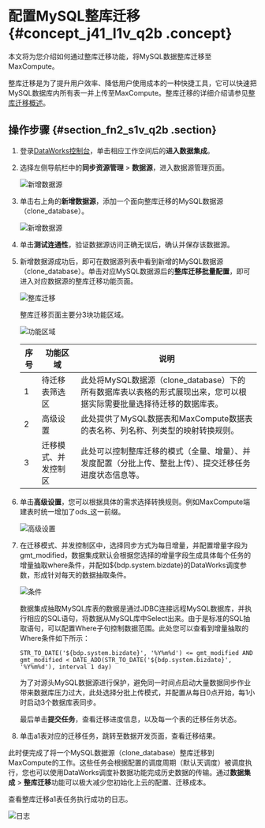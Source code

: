# 配置MySQL整库迁移 {#concept_j41_l1v_q2b .concept}

本文将为您介绍如何通过整库迁移功能，将MySQL数据整库迁移至MaxCompute。

整库迁移是为了提升用户效率、降低用户使用成本的一种快捷工具，它可以快速把MySQL数据库内所有表一并上传至MaxCompute。整库迁移的详细介绍请参见[整库迁移概述](intl.zh-CN/使用指南/数据集成/整库迁移/整库迁移概述.md#)。

## 操作步骤 {#section_fn2_s1v_q2b .section}

1.  登录[DataWorks控制台](https://workbench.data.aliyun.com/console)，单击相应工作空间后的**进入数据集成**。
2.  选择左侧导航栏中的**同步资源管理** \> **数据源**，进入数据源管理页面。

    ![新增数据源](http://static-aliyun-doc.oss-cn-hangzhou.aliyuncs.com/assets/img/16269/15671587658569_zh-CN.png)

3.  单击右上角的**新增数据源**，添加一个面向整库迁移的MySQL数据源（clone\_database）。

    ![新增数据源](http://static-aliyun-doc.oss-cn-hangzhou.aliyuncs.com/assets/img/16268/15671587658560_zh-CN.png)

4.  单击**测试连通性**，验证数据源访问正确无误后，确认并保存该数据源。
5.  新增数据源成功后，即可在数据源列表中看到新增的MySQL数据源（clone\_database）。单击对应MySQL数据源后的**整库迁移批量配置**，即可进入对应数据源的整库迁移功能页面。

    ![整库迁移](http://static-aliyun-doc.oss-cn-hangzhou.aliyuncs.com/assets/img/16268/15671587658562_zh-CN.png)

    整库迁移页面主要分3块功能区域。

    ![功能区域](http://static-aliyun-doc.oss-cn-hangzhou.aliyuncs.com/assets/img/16268/15671587658563_zh-CN.png)

    |序号|功能区域|说明|
    |--|----|--|
    |1|待迁移表筛选区|此处将MySQL数据源（clone\_database）下的所有数据库表以表格的形式展现出来，您可以根据实际需要批量选择待迁移的数据库表。|
    |2|高级设置|此处提供了MySQL数据表和MaxCompute数据表的表名称、列名称、列类型的映射转换规则。|
    |3|迁移模式、并发控制区|此处可以控制整库迁移的模式（全量、增量）、并发度配置（分批上传、整批上传）、提交迁移任务进度状态信息等。|

6.  单击**高级设置**，您可以根据具体的需求选择转换规则。例如MaxCompute端建表时统一增加了ods\_这一前缀。

    ![高级设置](http://static-aliyun-doc.oss-cn-hangzhou.aliyuncs.com/assets/img/16268/15671587658564_zh-CN.png)

7.  在迁移模式、并发控制区中，选择同步方式为每日增量，并配置增量字段为gmt\_modified，数据集成默认会根据您选择的增量字段生成具体每个任务的增量抽取where条件，并配如$\{bdp.system.bizdate\}的DataWorks调度参数，形成针对每天的数据抽取条件。

    ![条件](http://static-aliyun-doc.oss-cn-hangzhou.aliyuncs.com/assets/img/16268/15671587658565_zh-CN.png)

    数据集成抽取MySQL库表的数据是通过JDBC连接远程MySQL数据库，并执行相应的SQL语句，将数据从MySQL库中Select出来。由于是标准的SQL抽取语句，可以配置Where子句控制数据范围。此处您可以查看到增量抽取的Where条件如下所示：

    ``` {#codeblock_qmm_5mc_r6e}
    STR_TO_DATE('${bdp.system.bizdate}', '%Y%m%d') <= gmt_modified AND gmt_modified < DATE_ADD(STR_TO_DATE('${bdp.system.bizdate}', '%Y%m%d'), interval 1 day)
    ```

    为了对源头MySQL数据源进行保护，避免同一时间点启动大量数据同步作业带来数据库压力过大，此处选择分批上传模式，并配置从每日0点开始，每1小时启动3个数据库表同步。

    最后单击**提交任务**，查看迁移进度信息，以及每一个表的迁移任务状态。

8.  单击a1表对应的迁移任务，跳转至数据开发页面，查看迁移结果。

此时便完成了将一个MySQL数据源（clone\_database）整库迁移到MaxCompute的工作。这些任务会根据配置的调度周期（默认天调度）被调度执行，您也可以使用DataWorks调度补数据功能完成历史数据的传输。通过**数据集成** \> **整库迁移**功能可以极大减少您初始化上云的配置、迁移成本。

查看整库迁移a1表任务执行成功的日志。

![日志](http://static-aliyun-doc.oss-cn-hangzhou.aliyuncs.com/assets/img/16268/15671587668567_zh-CN.png)

